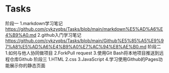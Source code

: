 # Tasks
阶段一
1.markdown学习笔记 https://github.com/cykzyqbs/Tasks/blob/main/markdown%E5%AD%A6%E4%B9%A0.md
2.github入门学习笔记 https://github.com/cykzyqbs/Tasks/blob/main/Github%E5%85%A5%E9%97%A8%E5%AD%A6%E4%B9%A0%E7%AC%94%E8%AE%B0.md
阶段二
1.如何与他人协同做项目
2.ForkPull request
3.使用Git Bash将本地项目推送到远程仓库Github
阶段三
1.HTML
2.css
3.JavaScript
4.学习使用Github的Pages功能展示你的静态页面
